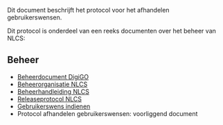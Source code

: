 Dit document beschrijft het protocol voor het afhandelen gebruikerswensen.

Dit protocol is onderdeel van een reeks documenten over het beheer van NLCS:

## Beheer

* [Beheerdocument DigiGO](https://www.bimloket.nl//documents/Beheerdocument_open_BIM-standaarden_v1_8.pdf)
* [Beheerorganisatie NLCS](https://www.bimloket.nl/p/434/Organisatie-beheer)
* [Beheerhandleiding NLCS](https://nl-digigo.github.io/NLCS/managementmanual)
* [Releaseprotocol NLCS](https://nl-digigo.github.io/NLCS/releaseprotocol)
* [Gebruikerswens indienen](https://github.com/nl-digigo/NLCS/issues) 
* Protocol afhandelen gebruikerswensen: voorliggend document